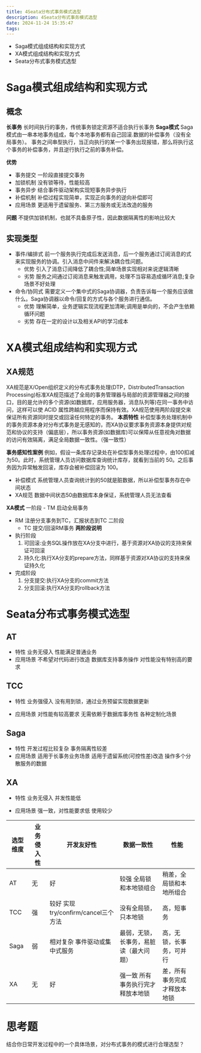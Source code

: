 ```yaml
---
title: 4Seata分布式事务模式选型
description: 4Seata分布式事务模式选型
date: 2024-11-24 15:35:47
tags:
---
```

- Saga模式组成结构和实现方式
- XA模式组成结构和实现方式
- Seata分布式事务模式选型

# Saga模式组成结构和实现方式
## 概念
**长事务**
长时间执行的事务，传统事务锁定资源不适合执行长事务
**Saga模式**
Saga模式由一串本地事务组成，每个本地事务都有自己回滚.数据的补偿事务（没有全局事务）。
事务之间串型执行，当正向执行的某一个事务出现报错，那么将执行这个事务的补偿事务，并且逆行执行之前的事务补偿。

**优势**
- 事务提交 
一阶段直接提交事务
- 加锁机制 
没有锁等待，性能较高
- 事务异步 
结合事件驱动架构实现短事务异步执行
- 补偿机制 
补偿过程实现简单，实现正向事务的逆向补偿即可
- 应用场景 
更适用于遗留服务、第三方服务或无法改造的服务

**问题**
不提供加锁机制，也就不具备原子性，因此数据隔离性的影响比较大

## 实现类型
- 事件/编排式
前一个服务执行完成后发送消息，后一个服务通过订阅消息的式来实现服务的协调。引入消息中间件来解决耦合性问题。
    - 优势
        引入了消息订阅降低了耦合性;简单场景实现相对来说逻辑清晰
    - 劣势
        服务之间通过订阅消息来触发调用，处理不当容易造成循环消息;复杂场景不好处理
- 命令/协同式
需要定义一个集中式的Saga协调器，负责告诉每一个服务应该做什么。Saga协调器以命令/回复的方式与各个服务进行通信。
    - 优势
        理解简单，业务逻辑实现流程更加清晰;调用是单向的，不会产生依赖循环问题
    - 劣势
        存在一定的设计以及相关API的学习成本

# XA模式组成结构和实现方式
## XA规范
XA规范是X/Open组织定义的分布式事务处理(DTP，DistributedTransaction Processing)标准XA规范描述了全局的事务管理器与局部的资源管理器之间的接口，目的是允许的多个资源(如数据库，应用服务器，消息队列等)在同一事务中访问，这样可以使 ACID 属性跨越应用程序而保持有效。XA规范使用两阶段提交来保证所有资源同时提交或回滚任何特定的事务。
**本质特性**
补偿型事务处理机制中的事务资源本身对分布式事务是无感知的，而XA协议要求事务资源本身提供对规范和协议的支持（偏底层），所以事务资源(如数据库)可以保障从任意视角对数据的访问有效隔离，满足全局数据一致性。（强一致性）

**事务感知性案例**
例如，假设一条库存记录处在补偿型事务处理过程中，由100扣减为50。此时，系统管理人员访问数据库查询统计库存，就看到当前的 50。之后事务因为异常触发回滚，库存会被补偿回滚为 100。
- 补偿模式
系统管理人员查询统计到的50就是脏数据，所以补偿型事务存在中间状态
- XA规范
数据中间状态50由数据库本身保证，系统管理人员无法查看

**XA模式**
一阶段
    - TM 启动全局事务
- RM 注册分支事务到TC，汇报状态到TC
二阶段
    - TC 提交/回滚RM事务
**两阶段说明**
- 执行阶段
    1. 可回滚:业务SQL操作放在XA分支中进行，基于资源对XA协议的支持来保证可回滚
    2. 持久化:执行XA分支的prepare方法，同样基于资源对XA协议的支持来保证持久化
- 完成阶段
    1. 分支提交:执行XA分支的commit方法
    2. 分支回滚:执行XA分支的rollback方法

# Seata分布式事务模式选型

## AT
- 特性
业务无侵入
性能满足普通业务
- 应用场景
不希望对代码进行改造
数据库支持事务操作
对性能没有特别高的要求
## TCC
- 特性
业务强侵入
没有用到锁，通过业务预留实现数据更新

- 应用场景
对性能有较高要求
无需依赖于数据库事务性
各种定制化场景


## Saga
- 特性
开发过程比较复杂
事务隔离性较差
- 应用场景
适用于长事务业务场景
适用于遗留系统(可控性差)改造
操作多个分散服务的数据

## XA
- 特性
业务无侵入
并发性能低

- 应用场景
强一致，对性能要求低
使用较少


| 选型维度 | 业务侵入性 | 开发友好性 | 数据一致性 | 性能 |
| --- |---|---|---|---|
| AT | 无 | 好 | 较强 全局锁和本地锁组合 | 稍差，全局锁和本地所组合 |
| TCC | 强 | 较好 实现try/confirm/cancel三个方法 | 没有全局锁，只本地锁 | 高，短事务 |
| Saga | 弱 | 相对复杂 事件驱动或集中式服务 | 最弱，无锁，长事务，易脏读（最大问题） | 高，无锁，长事务，可并行 |
| XA | 无 | 好 | 强一致 所有事务执行完才释放本地锁 | 差，所有事务完成才释放本地锁 |

# 思考题
结合你日常开发过程中的一个具体场景，对分布式事务的模式进行合理选型？